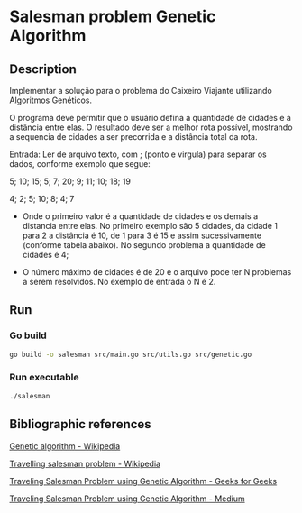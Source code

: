 # Salesman problem Genetic Algorithm

## Description

Implementar a solução para o problema do Caixeiro Viajante utilizando Algoritmos Genéticos.

O programa deve permitir que o usuário defina a quantidade de cidades e a distância entre elas. O resultado deve ser a melhor rota possível, mostrando a sequencia de cidades a ser precorrida e a distância total da rota.

Entrada: Ler de arquivo texto, com ; (ponto e virgula) para separar os dados, conforme exemplo que segue:

5; 10; 15; 5; 7; 20; 9; 11; 10; 18; 19

4; 2; 5; 10; 8; 4; 7

- Onde o primeiro valor é a quantidade de cidades e os demais a distancia entre elas. No primeiro exemplo são 5 cidades, da cidade 1 para 2 a distância é 10, de 1 para 3 é 15 e assim sucessivamente (conforme tabela abaixo). No segundo problema a quantidade de cidades é 4;

- O número máximo de cidades é de 20 e o arquivo pode ter N problemas a serem resolvidos. No exemplo de entrada o N é 2.

## Run

### Go build

```bash
go build -o salesman src/main.go src/utils.go src/genetic.go
```

### Run executable

```bash
./salesman
```

## Bibliographic references

[Genetic algorithm - Wikipedia](https://en.wikipedia.org/wiki/Genetic_algorithm)

[Travelling salesman problem - Wikipedia](https://en.wikipedia.org/wiki/Travelling_salesman_problem)

[Traveling Salesman Problem using Genetic Algorithm - Geeks for Geeks](https://www.geeksforgeeks.org/traveling-salesman-problem-using-genetic-algorithm)

[Traveling Salesman Problem using Genetic Algorithm - Medium](https://medium.com/aimonks/traveling-salesman-problem-tsp-using-genetic-algorithm-fea640713758)
